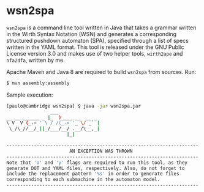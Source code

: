 # wsn2spa

`wsn2spa` is a command line tool written in Java that takes a grammar written in the Wirth Syntax Notation (WSN) and generates a corresponding structured pushdown automaton (SPA), specified through a list of specs written in the YAML format. This tool is released under the GNU Public License version 3.0 and makes use of two helper tools, `wirth2ape` and `nfa2dfa`, written by me.

Apache Maven and Java 8 are required to build `wsn2spa` from sources. Run:

```bash
$ mvn assembly:assembly
```

Sample execution:

```bash
[paulo@cambridge wsn2spa] $ java -jar wsn2spa.jar 
                ___               
__ __ ______ _ |_  )____ __  __ _ 
\ V  V (_-< ' \ / /(_-< '_ \/ _` |
 \_/\_//__/_||_/___/__/ .__/\__,_|
                      |_|         

----------------------------------------------------------------------
                       AN EXCEPTION WAS THROWN                        
----------------------------------------------------------------------
Note that 'o' and 'y' flags are required to run this tool, as they
generate DOT and YAML files, respectively. Also, do not forget to
include the replacement pattern '%s' in order to generate files
corresponding to each submachine in the automaton model.
----------------------------------------------------------------------
```
